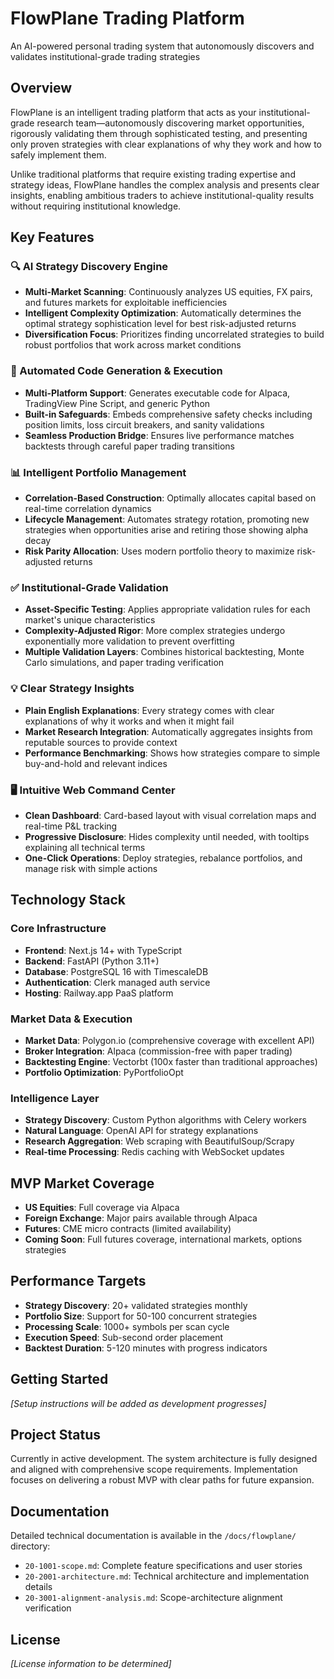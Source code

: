 # FlowPlane Trading Platform
An AI-powered personal trading system that autonomously discovers and validates institutional-grade trading strategies

## Overview
FlowPlane is an intelligent trading platform that acts as your institutional-grade research team—autonomously discovering market opportunities, rigorously validating them through sophisticated testing, and presenting only proven strategies with clear explanations of why they work and how to safely implement them.

Unlike traditional platforms that require existing trading expertise and strategy ideas, FlowPlane handles the complex analysis and presents clear insights, enabling ambitious traders to achieve institutional-quality results without requiring institutional knowledge.

## Key Features

### 🔍 AI Strategy Discovery Engine
- **Multi-Market Scanning**: Continuously analyzes US equities, FX pairs, and futures markets for exploitable inefficiencies
- **Intelligent Complexity Optimization**: Automatically determines the optimal strategy sophistication level for best risk-adjusted returns
- **Diversification Focus**: Prioritizes finding uncorrelated strategies to build robust portfolios that work across market conditions

### 🚀 Automated Code Generation & Execution
- **Multi-Platform Support**: Generates executable code for Alpaca, TradingView Pine Script, and generic Python
- **Built-in Safeguards**: Embeds comprehensive safety checks including position limits, loss circuit breakers, and sanity validations
- **Seamless Production Bridge**: Ensures live performance matches backtests through careful paper trading transitions

### 📊 Intelligent Portfolio Management
- **Correlation-Based Construction**: Optimally allocates capital based on real-time correlation dynamics
- **Lifecycle Management**: Automates strategy rotation, promoting new strategies when opportunities arise and retiring those showing alpha decay
- **Risk Parity Allocation**: Uses modern portfolio theory to maximize risk-adjusted returns

### ✅ Institutional-Grade Validation
- **Asset-Specific Testing**: Applies appropriate validation rules for each market's unique characteristics
- **Complexity-Adjusted Rigor**: More complex strategies undergo exponentially more validation to prevent overfitting
- **Multiple Validation Layers**: Combines historical backtesting, Monte Carlo simulations, and paper trading verification

### 💡 Clear Strategy Insights
- **Plain English Explanations**: Every strategy comes with clear explanations of why it works and when it might fail
- **Market Research Integration**: Automatically aggregates insights from reputable sources to provide context
- **Performance Benchmarking**: Shows how strategies compare to simple buy-and-hold and relevant indices

### 🖥️ Intuitive Web Command Center
- **Clean Dashboard**: Card-based layout with visual correlation maps and real-time P&L tracking
- **Progressive Disclosure**: Hides complexity until needed, with tooltips explaining all technical terms
- **One-Click Operations**: Deploy strategies, rebalance portfolios, and manage risk with simple actions

## Technology Stack

### Core Infrastructure
- **Frontend**: Next.js 14+ with TypeScript
- **Backend**: FastAPI (Python 3.11+)
- **Database**: PostgreSQL 16 with TimescaleDB
- **Authentication**: Clerk managed auth service
- **Hosting**: Railway.app PaaS platform

### Market Data & Execution
- **Market Data**: Polygon.io (comprehensive coverage with excellent API)
- **Broker Integration**: Alpaca (commission-free with paper trading)
- **Backtesting Engine**: Vectorbt (100x faster than traditional approaches)
- **Portfolio Optimization**: PyPortfolioOpt

### Intelligence Layer
- **Strategy Discovery**: Custom Python algorithms with Celery workers
- **Natural Language**: OpenAI API for strategy explanations
- **Research Aggregation**: Web scraping with BeautifulSoup/Scrapy
- **Real-time Processing**: Redis caching with WebSocket updates

## MVP Market Coverage
- **US Equities**: Full coverage via Alpaca
- **Foreign Exchange**: Major pairs available through Alpaca
- **Futures**: CME micro contracts (limited availability)
- **Coming Soon**: Full futures coverage, international markets, options strategies

## Performance Targets
- **Strategy Discovery**: 20+ validated strategies monthly
- **Portfolio Size**: Support for 50-100 concurrent strategies
- **Processing Scale**: 1000+ symbols per scan cycle
- **Execution Speed**: Sub-second order placement
- **Backtest Duration**: 5-120 minutes with progress indicators

## Getting Started
*[Setup instructions will be added as development progresses]*

## Project Status
Currently in active development. The system architecture is fully designed and aligned with comprehensive scope requirements. Implementation focuses on delivering a robust MVP with clear paths for future expansion.

## Documentation
Detailed technical documentation is available in the `/docs/flowplane/` directory:
- `20-1001-scope.md`: Complete feature specifications and user stories
- `20-2001-architecture.md`: Technical architecture and implementation details
- `20-3001-alignment-analysis.md`: Scope-architecture alignment verification

## License
*[License information to be determined]*
